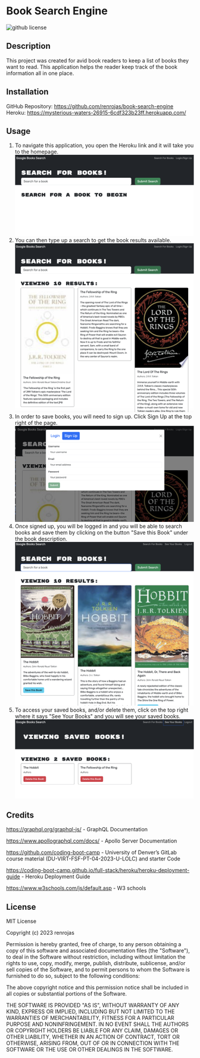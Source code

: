 # Book Search Engine

![github license](https://img.shields.io/badge/License-MIT-yellowgreen.svg)

## Description
This project was created for avid book readers to keep a list of books they want to read. This application helps the reader keep track of the book information all in one place.

## Installation
GitHub Repository: https://github.com/renrojas/book-search-engine
Heroku: https://mysterious-waters-26915-6cdf323b23ff.herokuapp.com/


## Usage
1. To navigate this application, you open the Heroku link and it will take you to the homepage.
![homepage](./client/src/assets/Homepage.png)
2. You can then type up a search to get the book results available. 
![search](./client/src/assets/search.png)
3. In order to save books, you will need to sign up. Click Sign Up at the top right of the page.
![sign up](./client/src/assets/sign%20up.png)
4. Once signed up, you will be logged in and you will be able to search books and save them by clicking on the button "Save this Book" under the book description.
![save book](./client/src/assets/add%20book.png)
5. To access your saved books, and/or delete them, click on the top right where it says "See Your Books" and you will see your saved books.
![saved books](./client/src/assets/saved%20books.png)

## Credits

https://graphql.org/graphql-js/ - GraphQL Documentation

https://www.apollographql.com/docs/ - Apollo Server Documentation

https://github.com/coding-boot-camp -  University of Denver’s GitLab course material (DU-VIRT-FSF-PT-04-2023-U-LOLC) and starter Code

https://coding-boot-camp.github.io/full-stack/heroku/heroku-deployment-guide - Heroku Deployment Guide

https://www.w3schools.com/js/default.asp - W3 schools

## License
MIT License

Copyright (c) 2023 renrojas

Permission is hereby granted, free of charge, to any person obtaining a copy
of this software and associated documentation files (the "Software"), to deal
in the Software without restriction, including without limitation the rights
to use, copy, modify, merge, publish, distribute, sublicense, and/or sell
copies of the Software, and to permit persons to whom the Software is
furnished to do so, subject to the following conditions:

The above copyright notice and this permission notice shall be included in all
copies or substantial portions of the Software.

THE SOFTWARE IS PROVIDED "AS IS", WITHOUT WARRANTY OF ANY KIND, EXPRESS OR
IMPLIED, INCLUDING BUT NOT LIMITED TO THE WARRANTIES OF MERCHANTABILITY,
FITNESS FOR A PARTICULAR PURPOSE AND NONINFRINGEMENT. IN NO EVENT SHALL THE
AUTHORS OR COPYRIGHT HOLDERS BE LIABLE FOR ANY CLAIM, DAMAGES OR OTHER
LIABILITY, WHETHER IN AN ACTION OF CONTRACT, TORT OR OTHERWISE, ARISING FROM,
OUT OF OR IN CONNECTION WITH THE SOFTWARE OR THE USE OR OTHER DEALINGS IN THE
SOFTWARE.
